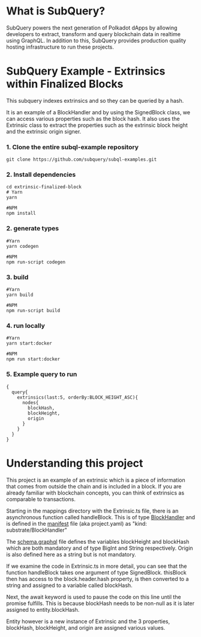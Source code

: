 # What is SubQuery?

SubQuery powers the next generation of Polkadot dApps by allowing developers to extract, transform and query blockchain data in realtime using GraphQL. In addition to this, SubQuery provides production quality hosting infrastructure to run these projects.

# SubQuery Example - Extrinsics within Finalized Blocks

This subquery indexes extrinsics and so they can be queried by a hash.

It is an example of a BlockHandler and by using the SignedBlock class, we can access various properties such as the block hash. It also uses the Extrinsic class to extract the properties such as the extrinsic block height and the extrinsic origin signer.

### 1. Clone the entire subql-example repository

```shell
git clone https://github.com/subquery/subql-examples.git

```

### 2. Install dependencies

```shell
cd extrinsic-finalized-block
# Yarn
yarn

#NPM
npm install
```

### 2. generate types
```shell
#Yarn
yarn codegen

#NPM
npm run-script codegen
```

### 3. build
```shell
#Yarn
yarn build

#NPM
npm run-script build
```

### 4. run locally
```shell
#Yarn
yarn start:docker

#NPM
npm run start:docker
```

### 5. Example query to run

```shell
{
  query{
    extrinsics(last:5, orderBy:BLOCK_HEIGHT_ASC){
      nodes{
        blockHash,
        blockHeight,
        origin
      }
    }
  }
}
```

# Understanding this project

This project is an example of an extrinsic which is a piece of information that comes from outside the chain and is included in a block. If you are already familiar with blockchain concepts, you can think of extrinsics as comparable to transactions.

Starting in the mappings directory with the Extrinsic.ts file, there is an asynchronous function called handleBlock. This is of type [BlockHandler](https://doc.subquery.network/create/mapping.html#block-handler) and is defined in the [manifest](https://doc.subquery.network/create/manifest.html) file (aka project.yaml) as "kind: substrate/BlockHandler"

The [schema.graphql](https://doc.subquery.network/create/graphql.html) file defines the variables blockHeight and blockHash which are both mandatory and of type BigInt and String respectively. Origin is also defined here as a string but is not mandatory.

If we examine the code in Extrinsic.ts in more detail, you can see that the function handleBlock takes one argument of type SignedBlock. thisBlock then has access to the block.header.hash property, is then converted to a string and assigned to a variable called blockHash. 

Next, the await keyword is used to pause the code on this line until the promise fulfills. This is because blockHash needs to be non-null as it is later assigned to entity.blockHash.

Entity however is a new instance of Extrinsic and the 3 properties, blockHash, blockHeight, and origin are assigned various values. 